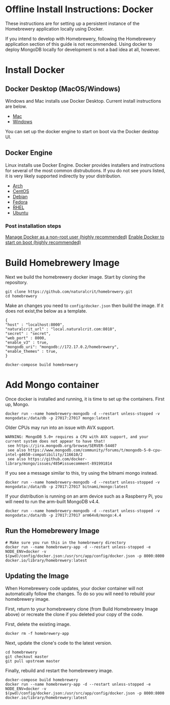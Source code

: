 # Offline Install Instructions: Docker

These instructions are for setting up a persistent instance of the Homebrewery application locally using Docker.

If you intend to develop with Homebrewery, following the Homebrewery application section of this guide is not recommended. Using docker to deploy MongoDB locally for development is not a bad idea at all, however.

# Install Docker

## Docker Desktop (MacOS/Windows)

Windows and Mac installs use Docker Desktop. Current install instructions are below.

* [Mac](https://docs.docker.com/desktop/mac/install/)
* [Windows](https://docs.docker.com/desktop/windows/install/)

You can set up the docker engine to start on boot via the Docker desktop UI.

## Docker Engine

Linux installs use Docker Engine. Docker provides installers and instructions for several of the most common distrubutions. If you do not see yours listed, it is very likely supported indirectly by your distribution.

* [Arch](https://docs.docker.com/desktop/setup/install/linux/archlinux/)
* [CentOS](https://docs.docker.com/engine/install/centos/)
* [Debian](https://docs.docker.com/engine/install/debian/)
* [Fedora](https://docs.docker.com/engine/install/fedora/)
* [RHEL](https://docs.docker.com/engine/install/rhel/)
 * [Ubuntu](https://docs.docker.com/engine/install/ubuntu/)

### Post installation steps
[Manage Docker as a non-root user (highly recommended)](https://docs.docker.com/engine/install/linux-postinstall/#manage-docker-as-a-non-root-user) 
[Enable Docker to start on boot (highly recommended)](https://docs.docker.com/engine/install/linux-postinstall/#configure-docker-to-start-on-boot)

# Build Homebrewery Image

Next we build the homebrewery docker image. Start by cloning the repository. 

```shell
git clone https://github.com/naturalcrit/homebrewery.git
cd homebrewery
```

Make an changes you need to `config/docker.json` then build the image. If it does not exist,the below as a template.

```
{
"host" : "localhost:8000",
"naturalcrit_url" : "local.naturalcrit.com:8010",
"secret" : "secret",
"web_port" : 8000,
"enable_v3" : true,
"mongodb_uri": "mongodb://172.17.0.2/homebrewery",
"enable_themes" : true,
}
```

```shell
docker-compose build homebrewery
```

# Add Mongo container

Once docker is installed and running, it is time to set up the containers. First up, Mongo.

```shell
docker run --name homebrewery-mongodb -d --restart unless-stopped -v mongodata:/data/db -p 27017:27017 mongo:latest
```

Older CPUs may run into an issue with AVX support. 
```
WARNING: MongoDB 5.0+ requires a CPU with AVX support, and your current system does not appear to have that!
 see https://jira.mongodb.org/browse/SERVER-54407
 see also https://www.mongodb.com/community/forums/t/mongodb-5-0-cpu-intel-g4650-compatibility/116610/2
 see also https://github.com/docker-library/mongo/issues/485#issuecomment-891991814
```
If you see a message similar to this, try using the bitnami mongo instead.

```shell
docker run --name homebrewery-mongodb -d --restart unless-stopped -v mongodata:/data/db -p 27017:27017 bitnami/mongo:latest
```

If your distribution is running on an arm device such as a Raspberry Pi, you will need to run the arm-built MongoDB v4.4.

```shell
docker run --name homebrewery-mongodb -d --restart unless-stopped -v mongodata:/data/db -p 27017:27017 arm64v8/mongo:4.4
```

## Run the Homebrewery Image
```shell
# Make sure you run this in the homebrewery directory
docker run --name homebrewery-app -d --restart unless-stopped -e NODE_ENV=docker -v $(pwd)/config/docker.json:/usr/src/app/config/docker.json -p 8000:8000 docker.io/library/homebrewery:latest
```

## Updating the Image

When Homebrewery code updates, your docker container will not automatically follow the changes. To do so you will need to rebuild your homebrewery image. 

First, return to your homebrewery clone (from Build Homebrewery Image above) or recreate the clone if you deleted your copy of the code. 

First, delete the existing image.

```shell
docker rm -f homebrewery-app
```

Next, update the clone's code to the latest version.

```shell
cd homebrewery
git checkout master
git pull upstream master
```

Finally, rebuild and restart the homebrewery image.

```shell
docker-compose build homebrewery
docker run --name homebrewery-app -d --restart unless-stopped -e NODE_ENV=docker -v $(pwd)/config/docker.json:/usr/src/app/config/docker.json -p 8000:8000 docker.io/library/homebrewery:latest
```

